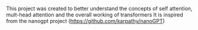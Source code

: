 This project was created to better understand the concepts of self attention, mult-head attention and the overall working of transformers
It is inspired from the nanogpt project (https://github.com/karpathy/nanoGPT)
